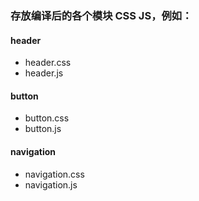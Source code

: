 ### 存放编译后的各个模块 CSS JS，例如：
#### header 
 - header.css
 - header.js
#### button 
 - button.css
 - button.js
#### navigation 
 - navigation.css
 - navigation.js

